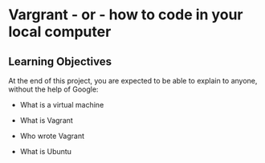 # Vargrant - or - how to code in your local computer

## Learning Objectives

At the end of this project, you are expected to be able to explain to anyone, without the help of Google:

* What is a virtual machine

* What is Vagrant 

* Who wrote Vagrant

* What is Ubuntu
